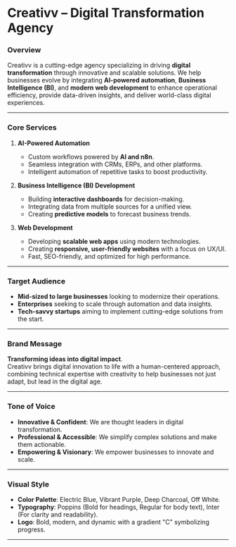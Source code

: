 # **Creativv – Digital Transformation Agency**  

### **Overview**  
Creativv is a cutting-edge agency specializing in driving **digital transformation** through innovative and scalable solutions. We help businesses evolve by integrating **AI-powered automation**, **Business Intelligence (BI)**, and **modern web development** to enhance operational efficiency, provide data-driven insights, and deliver world-class digital experiences.

---

### **Core Services**  
1. **AI-Powered Automation**  
   - Custom workflows powered by **AI and n8n**.  
   - Seamless integration with CRMs, ERPs, and other platforms.  
   - Intelligent automation of repetitive tasks to boost productivity.  

2. **Business Intelligence (BI) Development**  
   - Building **interactive dashboards** for decision-making.  
   - Integrating data from multiple sources for a unified view.  
   - Creating **predictive models** to forecast business trends.  

3. **Web Development**  
   - Developing **scalable web apps** using modern technologies.  
   - Creating **responsive, user-friendly websites** with a focus on UX/UI.  
   - Fast, SEO-friendly, and optimized for high performance.  

---

### **Target Audience**  
- **Mid-sized to large businesses** looking to modernize their operations.  
- **Enterprises** seeking to scale through automation and data insights.  
- **Tech-savvy startups** aiming to implement cutting-edge solutions from the start.  

---

### **Brand Message**  
**Transforming ideas into digital impact**.  
Creativv brings digital innovation to life with a human-centered approach, combining technical expertise with creativity to help businesses not just adapt, but lead in the digital age.  

---

### **Tone of Voice**  
- **Innovative & Confident**: We are thought leaders in digital transformation.  
- **Professional & Accessible**: We simplify complex solutions and make them actionable.  
- **Empowering & Visionary**: We empower businesses to innovate and scale.  

---

### **Visual Style**  
- **Color Palette**: Electric Blue, Vibrant Purple, Deep Charcoal, Off White.  
- **Typography**: Poppins (Bold for headings, Regular for body text), Inter (For clarity and readability).  
- **Logo**: Bold, modern, and dynamic with a gradient "C" symbolizing progress.  

---
